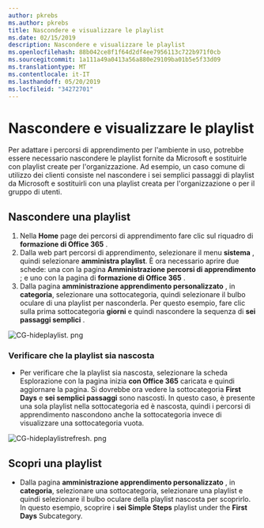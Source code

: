 ```yaml
---
author: pkrebs
ms.author: pkrebs
title: Nascondere e visualizzare le playlist
ms.date: 02/15/2019
description: Nascondere e visualizzare le playlist
ms.openlocfilehash: 88b042ce8f1f64d2df4ee7956113c722b971f0cb
ms.sourcegitcommit: 1a111a49a0413a56a880e29109ba01b5e5f33d09
ms.translationtype: MT
ms.contentlocale: it-IT
ms.lasthandoff: 05/20/2019
ms.locfileid: "34272701"
---
```

# <a name="hide-and-show-playlists"></a>Nascondere e visualizzare le playlist

Per adattare i percorsi di apprendimento per l'ambiente in uso, potrebbe essere necessario nascondere le playlist fornite da Microsoft e sostituirle con playlist create per l'organizzazione. Ad esempio, un caso comune di utilizzo dei clienti consiste nel nascondere i sei semplici passaggi di playlist da Microsoft e sostituirli con una playlist creata per l'organizzazione o per il gruppo di utenti. 

## <a name="hide-a-playlist"></a>Nascondere una playlist

1. Nella **Home** page dei percorsi di apprendimento fare clic sul riquadro di **formazione di Office 365** .
2. Dalla web part percorsi di apprendimento, selezionare il menu **sistema** , quindi selezionare **amministra playlist**. È ora necessario aprire due schede: una con la pagina **Amministrazione percorsi di apprendimento** ; e uno con la pagina di **formazione di Office 365** . 
3. Dalla pagina **amministrazione apprendimento personalizzato** , in **categoria**, selezionare una sottocategoria, quindi selezionare il bulbo oculare di una playlist per nasconderla. Per questo esempio, fare clic sulla prima sottocategoria **giorni** e quindi nascondere la sequenza di **sei passaggi semplici** .  

![CG-hideplaylist. png](media/cg-hideplaylist.png)

### <a name="verify-the-playlist-is-hidden"></a>Verificare che la playlist sia nascosta
- Per verificare che la playlist sia nascosta, selezionare la scheda Esplorazione con la pagina inizia **con Office 365** caricata e quindi aggiornare la pagina. Si dovrebbe ora vedere la sottocategoria **First Days** e **sei semplici passaggi** sono nascosti. In questo caso, è presente una sola playlist nella sottocategoria ed è nascosta, quindi i percorsi di apprendimento nascondono anche la sottocategoria invece di visualizzare una sottocategoria vuota. 

![CG-hideplaylistrefresh. png](media/cg-hideplaylistrefresh.png)

## <a name="unhide-a-playlist"></a>Scopri una playlist

- Dalla pagina **amministrazione apprendimento personalizzato** , in **categoria**, selezionare una sottocategoria, selezionare una playlist e quindi selezionare il bulbo oculare della playlist nascosta per scoprirlo. In questo esempio, scoprire i **sei Simple Steps** playlist under the **First Days** Subcategory.  

